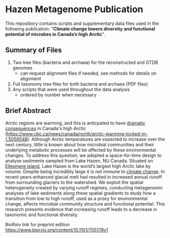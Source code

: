 # Hazen Metagenome Publication
This repositiory contains scripts and supplementary data files used in the following publication: "**Climate change lowers diversity and functional potential of microbes in Canada’s high Arctic**".   

## Summary of Files 
1) Two tree files (bacteria and archaea) for the reconstructed and GTDB genomes
     - can request alignment files if needed, see methods for details on alignment
2) Full taxonomy tree files for both bacteria and archaea  (PDF files) 
3) Any scripts that were used throughout the data analysis
     - ordered by number when necessary
     
## Brief Abstract
Arctic regions are warming, and this is anticpated to have [dramatic consequences](https://www.cbc.ca/news/canada/north/arctic-warming-locked-in-1.5056548) in Canada's high Arctic (https://www.cbc.ca/news/canada/north/arctic-warming-locked-in-1.5056548). Although Arctic temperatures are expected to increase over the next century, little is known about how microbial communities and their underlying metabolic processes will be affected by these environmental changes. To address this question, we adopted a space-for-time design to analyse sediments sampled from Lake Hazen, NU Canada. Situated on [Ellesmere Island](https://en.wikipedia.org/wiki/Ellesmere_Island), Lake Hazen is the world’s largest high Arctic lake by volume. Despite being incredibly large it is not immune to [climate change](https://www.cbc.ca/news/canada/north/lake-hazen-arctic-one-degree-warming-1.4603809). In recent years enhanced glacial melt had resulted in increased annual runoff from surrounding glaciers to the watershed. We exploit the spatial heterogeneity created by varying runoff regimes, conducting metagenomic analyses of lake sediments along these spatial gradients to study how a transition from low to high runoff, used as a proxy for environmental change, affects microbial community structure and functional potential. This research presents evidence that increasing runoff leads to a decrease in taxonomic and functional diversity. 


BioRxiv link for preprint edition
https://www.biorxiv.org/content/10.1101/705178v1
